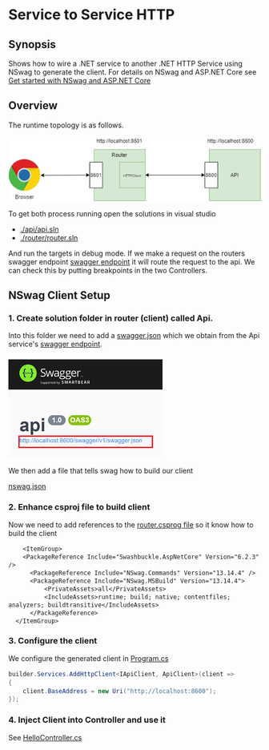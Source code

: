 # Service to Service HTTP
## Synopsis
Shows how to wire a .NET service to another .NET HTTP Service using NSwag to generate the client. For details on NSwag and ASP.NET Core see [Get started with NSwag and ASP.NET Core](https://docs.microsoft.com/en-us/aspnet/core/tutorials/getting-started-with-nswag?view=aspnetcore-6.0&tabs=visual-studio) 

## Overview

The runtime topology is as follows.

![Server-Server HTTP](./docs/images/server-server-http-nswag.png)

To get both process running open the solutions in visual studio

* [./api/api.sln](./api/api.sln)
* [./router/router.sln](./router/router.sln)

And run the targets in debug mode. If we make a request on the routers swagger endpoint [swagger endpoint](http://localhost:8601/swagger/index.html) it will route the request to the api. We can check this by putting breakpoints in the two Controllers.


## NSwag Client Setup
### 1. Create solution folder in router (client) called Api.
Into this folder we need to add a [swagger.json](./router/Api/swagger.json) which we obtain from the Api service's [swagger endpoint](http://localhost:8600/swagger/index.html). 

![Get swagger.json](./docs/images/get-swagger.png)

We then add a file that tells swag how to build our client 

[nswag.json](./router/Api/nswag.json)

### 2. Enhance csproj file to build client
Now we need to add references to the [router.csprog file](./router/router.csproj) so it know how to build the client 

```
	<ItemGroup>
    <PackageReference Include="Swashbuckle.AspNetCore" Version="6.2.3" />
	  <PackageReference Include="NSwag.Commands" Version="13.14.4" />
	  <PackageReference Include="NSwag.MSBuild" Version="13.14.4">
		  <PrivateAssets>all</PrivateAssets>
		  <IncludeAssets>runtime; build; native; contentfiles; analyzers; buildtransitive</IncludeAssets>
	  </PackageReference>
  </ItemGroup>
```

### 3. Configure the client
We configure the generated client in [Program.cs](./router/Program.cs)

```cs
builder.Services.AddHttpClient<IApiClient, ApiClient>(client =>
{
    client.BaseAddress = new Uri("http://localhost:8600");
});

```

### 4. Inject Client into Controller and use it
See [HelloController.cs](./router/Controllers/HelloController.cs)